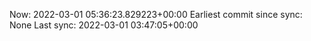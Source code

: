 Now: 2022-03-01 05:36:23.829223+00:00 Earliest commit since sync: None Last sync: 2022-03-01 03:47:05+00:00

